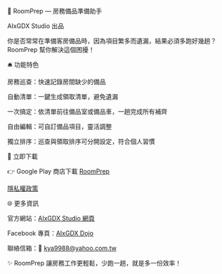 🌟 RoomPrep — 房務備品準備助手

AIxGDX Studio 出品

你是否常常在準備客房備品時，因為項目繁多而遺漏，結果必須多跑好幾趟？
RoomPrep 幫你解決這個困擾！

🛎️ 功能特色

房務巡查：快速記錄房間缺少的備品

自動清單：一鍵生成領取清單，避免遺漏

一次搞定：依清單前往備品室或備品車，一趟完成所有補齊

自由編輯：可自訂備品項目，靈活調整

獨立排序：巡查與領取排序可分開設定，符合個人習慣

📲 立即下載

👉 Google Play 商店下載 [RoomPrep](https://play.google.com/store/apps/details?id=idv.kuan.roomprep)

[隱私權政策](https://github.com/willliu1981/RoomPrep/tree/main/app/privacy%20policy)

🌐 更多資訊

官方網站：[AIxGDX Studio 網頁](https://willliu1981.github.io/aixgdx/)

Facebook 專頁：[AIxGDX Dojo](https://www.facebook.com/aixgdx.dojo/)

聯絡信箱：📩 kya9988@yahoo.com.tw

✨ RoomPrep 讓房務工作更輕鬆，少跑一趟，就是多一份效率！

